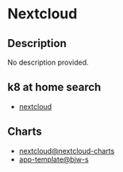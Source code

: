 # Nextcloud

## Description

No description provided.

## k8 at home search

- [nextcloud](https://nanne.dev/k8s-at-home-search/#/nextcloud)

## Charts

- [nextcloud@nextcloud-charts](https://nextcloud.github.io/helm/)
- [app-template@bjw-s](https://bjw-s.github.io/helm-charts/)
